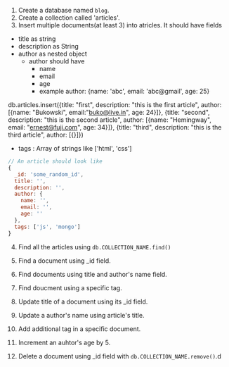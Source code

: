 1. Create a database named `blog`.
2. Create a collection called 'articles'.
3. Insert multiple documents(at least 3) into atricles. It should have fields
  - title as string
  - description as String
  - author as nested object
    - author should have
      - name
      - email
      - age
      - example author: {name: 'abc', email: 'abc@gmail', age: 25}

db.articles.insert({title: "first", description: "this is the first article", author: [{name: "Bukowski", email:"buko@live.in", age: 24}]}, {title: "second", description: "this is the second article", author: [{name: "Hemingway", email: "ernest@fuji.com", age: 34}]}, {title: "third", description: "this is the third article", author: [{}]})


  - tags : Array of strings like ['html', 'css'] 
```js
// An article should look like
{
  _id: 'some_random_id',
  title: '',
  description: '',
  author: {
    name: '',
    email: '',
    age: ''
  },
  tags: ['js', 'mongo']
}
```

4. Find all the articles using `db.COLLECTION_NAME.find()`
5. Find a document using _id field.
6. Find documents using title and author's name field.
7. Find doucment using a specific tag.

8. Update title of a document using its _id field.
9. Update a author's name using article's title.
10. Add additional tag in a specific document.
11. Increment an auhtor's age by 5.  

12. Delete a document using _id field with `db.COLLECTION_NAME.remove()`.d